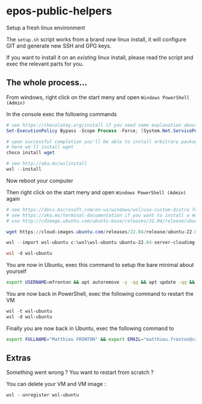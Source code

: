 # epos-public-helpers

Setup a fresh linux environment

The `setup.sh` script works from a brand *new* linux install, it will configure GIT and generate new SSH and GPG keys.

If you want to install it on an *existing* linux install, please read the script and exec the relevant parts for you.

## The whole process...

From windows, right click on the start meny and open `Windows PowerShell (Admin)`

In the console exec the following commands

```powershell
# see https://chocolatey.org/install if you need some explanation about this command
Set-ExecutionPolicy Bypass -Scope Process -Force; [System.Net.ServicePointManager]::SecurityProtocol = [System.Net.ServicePointManager]::SecurityProtocol -bor 3072; iex ((New-Object System.Net.WebClient).DownloadString('https://community.chocolatey.org/install.ps1'))

# upon successful completion you'll be able to install arbitrary packages using `choco`
# here we'll install wget 
choco install wget

# see http://aka.ms/wslinstall 
wsl --install
```

Now reboot your computer

Then right click on the start meny and open `Windows PowerShell (Admin)` again

```powershell
# see https://docs.microsoft.com/en-us/windows/wsl/use-custom-distro for more details
# see https://aka.ms/terminal-documentation if you want to install a more user-friendly and higly customisable terminal
# use http://cdimage.ubuntu.com/ubuntu-base/releases/22.04/release/ubuntu-base-22.04-base-amd64.tar.gz image if you want a very minimal base os

wget https://cloud-images.ubuntu.com/releases/22.04/release/ubuntu-22.04-server-cloudimg-amd64-wsl.rootfs.tar.gz

wsl --import wsl-ubuntu c:\wsl\wsl-ubuntu ubuntu-22.04-server-cloudimg-amd64-wsl.rootfs.tar.gz --version 2

wsl -d wsl-ubuntu
```

You are now in Ubuntu, exec this command to setup the bare minimal about yourself

```bash
export USERNAME=mfronton && apt autoremove -y -qq && apt update -qq && apt upgrade -y -qq && apt install -y -qq sudo && echo "$USERNAME ALL=(ALL) NOPASSWD:ALL" | tee /etc/sudoers.d/$USERNAME && useradd $USERNAME -s /bin/bash -d /home/$USERNAME && mkdir -p /home/$USERNAME && chown $USERNAME:$USERNAME /home/$USERNAME && echo -e "[user]\ndefault=$USERNAME" | tee /etc/wsl.conf && exit
```

You are now back in PowerShell, exec the following command to restart the VM

```powershell
wsl -t wsl-ubuntu
wsl -d wsl-ubuntu
```

Finally you are now back in Ubuntu, exec the following command to 

```bash
export FULLNAME="Matthieu FRONTON" && export EMAIL="matthieu.fronton@capgemini.com" && cd && wget https://raw.githubusercontent.com/baas-smartcredit/epos-public-helpers/main/setup.sh && chmod +x setup.sh && ./setup.sh
```

## Extras

Something went wrong ? You want to restart from scratch ?

You can delete your VM and VM image :

```powershell
wsl --unregister wsl-ubuntu
```
